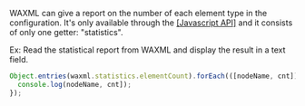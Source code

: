 WAXML can give a report on the number of each element type in the configuration. It's only available through the [[Javascript API]](https://github.com/hanslindetorp/WebAudioXML/wiki/Javascript-API) and it consists of only one getter: "statistics".

Ex:
Read the statistical report from WAXML and display the result in a text field.

```Javascript
Object.entries(waxml.statistics.elementCount).forEach(([nodeName, cnt]) => {
  console.log(nodeName, cnt]);
});
```
